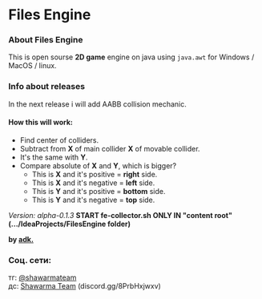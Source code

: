 # Files Engine
### About Files Engine
This is open sourse **2D game** engine on java using `java.awt` for Windows / MacOS / linux.

### Info about releases
In the next release i will add AABB collision mechanic. 
#### How this will work:
- Find center of colliders.
- Subtract from **X** of main collider **X** of movable collider.
- It's the same with **Y**.
- Compare absolute of **X** and **Y**, which is bigger?
  - This is **X** and it's positive = **right** side.
  - This is **X** and it's negative = **left** side.
  - This is **Y** and it's positive = **bottom** side.
  - This is **Y** and it's negative = **top** side.

*Version: alpha-0.1.3*
**START fe-collector.sh ONLY IN "content root" (.../IdeaProjects/FilesEngine folder)**

**by [adk.](https://github.com/adisteyf)**
### Соц. сети:
тг: [@shawarmateam](https://t.me/shawarmateam)<br>
дс: [Shawarma Team](discord.gg/8PrbHxjwxv) (discord.gg/8PrbHxjwxv)

